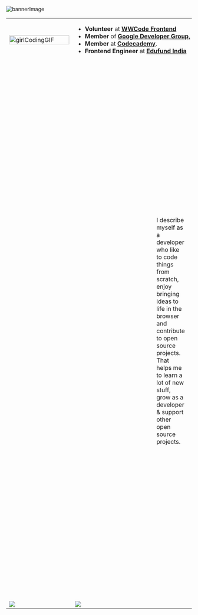 ![bannerImage](https://i.ibb.co/gynvZbf/ps.png)


<!--     <img src="https://cdn.dribbble.com/users/331265/screenshots/2542587/gabi-d.gif" width="200" padding-left: 400 /> -->

<!--     <img src="https://media0.giphy.com/media/Q7SKqn3G97xpmfSOvG/source.gif" width="100"  /> -->
 
<table style="width: auto">
  <tr>
    <td colspan="2" width="20%"><img src="https://cdn.dribbble.com/users/331265/screenshots/2542587/gabi-d.gif" width="100%" alt="girlCodingGIF" /></td>
    <td colspan="2" width="600">
      <ul>
        <li><b>Volunteer</b> at <a href=""><b>WWCode Frontend</b></a> </li>
        <li><b>Member</b> of <a href=""><b>Google Developer Group,</b></a> Bhubaneswar.</li>
        <li><b>Member</b> at <a href=""><b>Codecademy</b></a>. </li>
        <li><b>Frontend Engineer</b> at <a href=""><b>Edufund India</b></a></li>
      </ul>
    </td>
  </tr>
  <tr>
<!--     NO USE TR -->
  </tr>
  <tr>
    <td colspan="4"><p style="padding: 400px">I describe myself as a developer who like to code things from scratch, enjoy bringing ideas to life in the browser and contribute to open source projects. That helps me to learn a lot of new stuff, grow as a developer & support other open source projects.</p></td>
<!--     <td>qowekq</td> -->
  </tr>
  <tr>
<!--     NO USE TR  -->
  </tr>
  <tr>
    <td colspan="3"><img align="center" src="https://github-readme-stats.vercel.app/api?username=lassiecoder&theme=radical" /> </td>
    <td colspan="1"><img style="align-item: center" src="https://github-readme-stats.vercel.app/api/top-langs/?username=lassiecoder" /></td>
  </tr>
</table>
